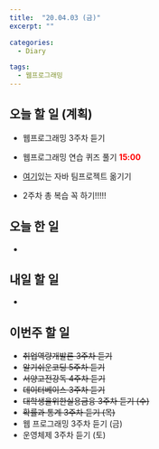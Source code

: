 ```yaml
---
title:  "20.04.03 (금)"
excerpt: ""

categories:
  - Diary

tags:
  - 웹프로그래밍
---
```


## 오늘 할 일 (계획)

- 웹프로그래밍 3주차 듣기
- 웹프로그래밍 연습 퀴즈 풀기 <span style="color:red">**15:00**</span>

- [여기](https://nam-ki-bok.github.io/KibokWebPortfolio/)있는 자바 팀프로젝트 옮기기

- 2주차 총 복습 꼭 하기!!!!!



## 오늘 한 일

- 

  

## 내일 할 일

- 

  



## 이번주 할 일

- ~~취업역량개발론 3주차 듣기~~
- ~~알기쉬운코딩 5주차 듣기~~
- ~~서양고전강독 4주차 듣기~~
- ~~데이터베이스 3주차 듣기~~
- ~~대학생을위한실용금융 3주차 듣기 (수)~~
- ~~확률과 통계 3주차 듣기 (목)~~
- 웹 프로그래밍 3주차 듣기 (금)
- 운영체제 3주차 듣기 (토)